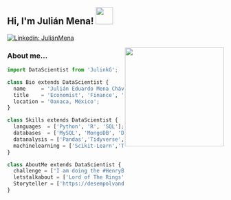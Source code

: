 

<h2> Hi, I'm Julián Mena! <img src="https://media4.giphy.com/media/KY2ZMhnCxP008/200w.webp?cid=ecf05e47itvc6snzvx2lkpivlpkk9nm0ba93pyayalj9ghf2&rid=200w.webp&ct=g" width="40"></h2>

[![Linkedin: JuliánMena](https://img.shields.io/badge/-JuliánMena-blue?style=flat-square&logo=Linkedin&logoColor=white&link=https://www.linkedin.com/in/julianmenachavez/)](https://www.linkedin.com/in/julianmenachavez/)

<img align='right' src="https://media4.giphy.com/media/LmlBSpCbZTNfNoWrtb/giphy.gif" width="230">

### About me... 
```python
import DataScientist from 'JulinkG';

class Bio extends DataScientist {
  name     = 'Julián Eduardo Mena Chávez';
  title    = 'Economist', 'Finance', 'Data Scientist';
  location = 'Oaxaca, México';
}

class Skills extends DataScientist {
  languages  = ['Python', 'R', 'SQL'];
  databases  = ['MySQL', 'MongoDB', 'Docker','Apache Spark','Apache Hadoop'];
  datanalysis = ['Pandas','Tidyverse','PowerBI', 'Tableau'];
  machinelearning = ['Scikit-Learn','Tensorflow']
}

class AboutMe extends DataScientist {
  challenge = ['I am doing the #HenryBootcamp challenge focused on Data and Machine Learning'];
  letstalkabout = ['Lord of The Rings', 'Star Wars', 'Game of Thrones', 'Eragon'];
  Storyteller = ['https://desempolvandoletras.wixsite.com/portafoliodeautor']
}
```
